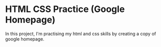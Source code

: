 # HTML CSS Practice (Google Homepage)

In this project, I'm practising my html and css skills by creating a copy of google homepage.